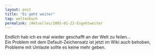```yaml
---
layout: post
title: "Es geht weiter"
tag: weltenbuch
permalink: /Aktuelles/2005-01-22-Esgehtweiter
---
```


<p>Endlich hab ich es mal wieder geschafft an der Welt zu feilen...<br/>
Ein Problem mit dem Default-Zeichensatz ist jetzt im Wiki auch behoben, Probleme mit Umlaute sollte es keine mehr geben.</p>

